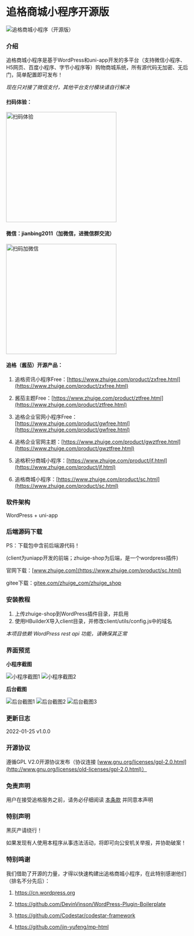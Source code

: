 # 追格商城小程序开源版

![追格商城小程序（开源版）](https://www.zhuige.com/uploads/20220125/48e2a60c3181673800f5569a0a0cdae5.png) 

### 介绍

追格商城小程序是基于WordPress和uni-app开发的多平台（支持微信小程序、H5网页、百度小程序、字节小程序等）购物商城系统，所有源代码无加密、无后门，简单配置即可发布！

*现在只对接了微信支付，其他平台支付模块请自行解决*


#### 扫码体验：

<img src="https://www.zhuige.com/uploads/20220125/b995e71700299ed5daea70562c08fa11.jpg" alt="扫码体验" width="300" height="300" />


#### 微信：**jianbing2011**（加微信，进微信群交流）

<img src="https://www.zhuige.com/uploads/20210828/2830bbe86eb2379d2f629dd125c6f9d7.jpg" alt="扫码加微信" width="300" height="300" />


#### 追格（酱茄）开源产品：

1. 追格资讯小程序Free：[https://www.zhuige.com/product/zxfree.html](https://www.zhuige.com/product/zxfree.html)

2. 酱茄主题Free：[https://www.zhuige.com/product/ztfree.html](https://www.zhuige.com/product/ztfree.html)

3. 追格企业官网小程序Free：[https://www.zhuige.com/product/gwfree.html](https://www.zhuige.com/product/gwfree.html)

4. 追格企业官网主题：[https://www.zhuige.com/product/gwztfree.html](https://www.zhuige.com/product/gwztfree.html)

5. 追格积分商城小程序：[https://www.zhuige.com/product/jf.html](https://www.zhuige.com/product/jf.html)

6. 追格商城小程序：[https://www.zhuige.com/product/sc.html](https://www.zhuige.com/product/sc.html)


### 软件架构

WordPress + uni-app


### 后端源码下载

PS：下载包中含前后端源代码！

(client为uniapp开发的前端；zhuige-shop为后端，是一个wordpress插件)


官网下载：[www.zhuige.com](https://www.zhuige.com/product/sc.html)

gitee下载：[gitee.com/zhuige_com/zhuige_shop](https://gitee.com/zhuige_com/zhuige_shop)


### 安装教程

1. 上传zhuige-shop到WordPress插件目录，并启用
2. 使用HBuilderX导入client目录，并修改client/utils/config.js中的域名

*本项目依赖 WordPress rest api 功能，请确保其正常*


### 界面预览

**小程序截图**

![小程序截图1](https://www.zhuige.com/ad/zhuige_shop/1.jpeg)
![小程序截图2](https://www.zhuige.com/ad/zhuige_shop/2.jpeg)

**后台截图**

![后台截图1](https://www.zhuige.com/ad/zhuige_shop/s1.png)
![后台截图2](https://www.zhuige.com/ad/zhuige_shop/s2.png)
![后台截图3](https://www.zhuige.com/ad/zhuige_shop/s3.png)


### 更新日志

2022-01-25 v1.0.0


### 开源协议

遵循GPL V2.0开源协议发布（协议连接 [www.gnu.org/licenses/gpl-2.0.html](http://www.gnu.org/licenses/old-licenses/gpl-2.0.html)）


### 免责声明

用户在接受追格服务之前，请务必仔细阅读 [本条款](https://www.zhuige.com/about/5.html) 并同意本声明


### 特别声明

黑灰产请绕行！

如果发现有人使用本程序从事违法活动，将即可向公安机关举报，并协助破案！


### 特别鸣谢

我们借助了开源的力量，才得以快速构建出追格商城小程序，在此特别感谢他们（排名不分先后）：

1. https://cn.wordpress.org

2. https://github.com/DevinVinson/WordPress-Plugin-Boilerplate

3. https://github.com/Codestar/codestar-framework

4. https://github.com/jin-yufeng/mp-html

